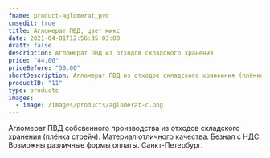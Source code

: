 ```yaml
---
fname: product-aglomerat_pvd
cmsedit: true
title: Агломерат ПВД, цвет микс
date: 2021-04-01T12:56:35+03:00
draft: false
description: Агломерат ПВД из отходов складского хранения
price: "44.00"
priceBefore: "50.00"
shortDescription: Агломерат ПВД из отходов складского хранеиния (плёнка стрейч).
productID: "11"
type: products
images:
  - image: /images/products/aglomerat-c.png
---
```

Агломерат ПВД собсвенного производства из отходов складского хранения (плёнка стрейч). Материал отличного качества. Безнал с НДС. Возможны различные формы оплаты. Санкт-Петербург.